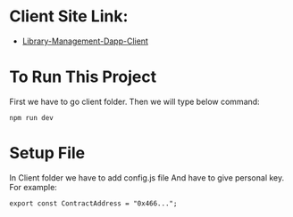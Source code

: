 # Client Site Link: 


- [Library-Management-Dapp-Client](https://github.com/mdshohed/Library-Management-Dapp-Client)


# To Run This Project

First we have to go client folder. Then we will type below command: 
```
npm run dev
```

# Setup File
In Client folder we have to add config.js file And have to give personal key. For example:

```
export const ContractAddress = "0x466...";
```
